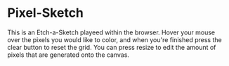 # Pixel-Sketch

This is an Etch-a-Sketch playeed within the browser. 
Hover your mouse over the pixels you would like to color, and when you're finished press the clear button to reset the grid.
You can press resize to edit the amount of pixels that are generated onto the canvas.
